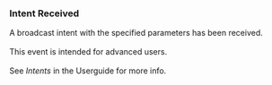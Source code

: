 ### Intent Received

A broadcast intent with the specified parameters has been received.\
\
This event is intended for advanced users.\
\
See *Intents* in the Userguide for more info.
